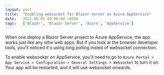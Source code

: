 ```yaml
---
layout: post
title:  "Enabling websocket for Blazor server on Azure AppService"
date:   2021-06-05 00:00:00 +0800
tags:   ['Blazor', 'Blazor Server', 'Azure', 'AppService']
---
```


When one deploy a Blazor Server project to Azure AppService, the app works just like any othe web apps. But if you look at the browser developer tools, you'll noticed it's using long polling insted of websocket connection.

To enable websocker on AppService, you'll need to go to `Azure Portal > App Service > Configuration > General Settings > Websocket` to turn it on. Your app will be restarted, and it will use websocket onwards.
